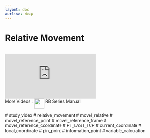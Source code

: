 ```yaml
---
layout: doc
outline: deep
---
```


# Relative Movement

<br>

<iframe class="video-resources"
src="https://www.youtube.com/embed/46GCN7G1WkE?si=3SoiX-FXz9Ygp3bd"
title="UI Screen Layout"
frameborder="0"
allow="accelerometer; autoplay; clipboard-write; encrypted-media; gyroscope; picture-in-picture; web-share"
referrerpolicy="strict-origin-when-cross-origin"
allowfullscreen>
</iframe>

<br>

<div class="more-videos-info">
  <span>More Videos : </span>
  <img src="/youtube_64.png" width=32 height=32 />
  <a href="https://www.youtube.com/playlist?list=PLa7dlfy7PJ2w79uPRvhXDd61yqKZtpVdc" target="_blank">
    RB Series Manual
  </a>
</div>

\# study_video
\# relative_movement
\# movel_relative
\# movel_reference_point
\# movel_reference_frame
\# movel_reference_coordinate
\# PT_LAST_TCP
\# current_coordinate
\# local_coordinate
\# pin_point
\# information_point
\# variable_calculation

<style scoped>
img {
  margin: 0 5px;
}

a {
  text-decoration: none;
}

.more-videos-info {
  display: flex;
}
</style>
